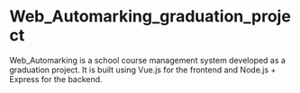 # Web_Automarking_graduation_project
Web_Automarking is a school course management system developed as a graduation project. It is built using Vue.js for the frontend and Node.js + Express for the backend.
